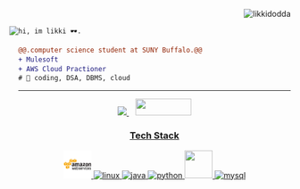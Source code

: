 <p align="right"> <img src="https://komarev.com/ghpvc/?username=likkidodda&label=Profile%20views&color=ce9927&style=flat" alt="likkidodda" /> </p>
<img align="left" height="250" src="https://github.com/snipe/animated-gifs/blob/master/oh-hai-friend/5nBVsl7dReWAo1BXNcay_Bear%20Waves%20Hi.gif"/>

```diff
hi, im likki 🕶.

@@.computer science student at SUNY Buffalo.@@
+ Mulesoft
+ AWS Cloud Practioner
# 📖 coding, DSA, DBMS, cloud 
```
------
<p align='center'>
  <a href="https://www.linkedin.com/in/likhithadodda/">
    <img src="https://img.shields.io/badge/linkedin-%230077B5.svg?&style=for-the-badge&logo=linkedin&logoColor=white" />
  </a>&nbsp;&nbsp;
  <a href="https://leetcode.com/likhithadodda/">
    <img src="https://cdn.icon-icons.com/icons2/2530/PNG/512/leetcode_button_icon_151892.png" width="100" height="30"  />        
</p>
<h3 align="center">Tech Stack</h3>
<p align="center"> 
<a href="https://aws.amazon.com" target="_blank"> <img src="https://raw.githubusercontent.com/devicons/devicon/master/icons/amazonwebservices/amazonwebservices-original-wordmark.svg" alt="aws" width="50" height="50"/>  </a> 
<a href="https://www.php.net/" target="_blank">  <img src="https://cdn.jsdelivr.net/gh/devicons/devicon/icons/php/php-original.svg" alt="linux" width="50" height="50"/> </a> 
 <a href="https://www.java.com" target="_blank">    <img src="https://cdn.jsdelivr.net/gh/devicons/devicon/icons/java/java-original-wordmark.svg" alt="java" width="50" height="50"/> </a>   
 <a href="https://www.python.org/" target="_blank">  <img src="https://cdn.jsdelivr.net/gh/devicons/devicon/icons/python/python-original-wordmark.svg" alt="python" width="50" height="50"/> </a>    
 <a href="https://html.com/" target="_blank">  <img src="https://cdn.jsdelivr.net/gh/devicons/devicon/icons/html5/html5-original.svg" width="50" height="50" /> </a>    
<a href="https://www.mysql.com/" target="_blank">  <img src="https://cdn.jsdelivr.net/gh/devicons/devicon/icons/mysql/mysql-original-wordmark.svg" alt="mysql" width="50" height="50"/> </a>  
</p>










